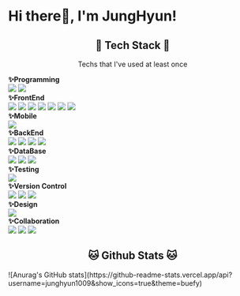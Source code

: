 # Hi there👋, I'm JungHyun!

<h2 align="center">🔮 Tech Stack 🔮</h2>
<p align="center">Techs that I've used at least once</p>
<b>✨Programming</b>
<div>
<img src="https://img.shields.io/badge/Python-3776AB?style=for-the-badge&logo=Python&logoColor=white">
<img src="https://img.shields.io/badge/JavaScript-F7DF1E?style=for-the-badge&logo=JavaScript&logoColor=white">
</div>
<b>✨FrontEnd</b>
<div>
<img src="https://img.shields.io/badge/Vue.js-4FC08D?style=for-the-badge&logo=Vue.js&logoColor=white">
<img src="https://img.shields.io/badge/React-61DAFB?style=for-the-badge&logo=React&logoColor=white">
<img src="https://img.shields.io/badge/Electron-47848F?style=for-the-badge&logo=Electron&logoColor=white">
<img src="https://img.shields.io/badge/HTML-E34F26?style=for-the-badge&logo=HTML5&logoColor=white">
<img src="https://img.shields.io/badge/CSS-1572B6?style=for-the-badge&logo=CSS3&logoColor=white">
<img src="https://img.shields.io/badge/PostCSS-DD3A0A?style=for-the-badge&logo=PostCSS&logoColor=white">
<img src="https://img.shields.io/badge/Bootstrap-7952B3?style=for-the-badge&logo=Bootstrap&logoColor=white">
</div>
<b>✨Mobile</b>
<div>
<img src="https://img.shields.io/badge/React Native-61DAFB?style=for-the-badge&logo=React&logoColor=white">
</div>
<b>✨BackEnd</b>
<div>
<img src="https://img.shields.io/badge/Django-092E20?style=for-the-badge&logo=Django&logoColor=white">
<img src="https://img.shields.io/badge/FastAPI-009688?style=for-the-badge&logo=FastAPI&logoColor=white">
<img src="https://img.shields.io/badge/Node.js-339933?style=for-the-badge&logo=Node.js&logoColor=white">
<img src="https://img.shields.io/badge/Swagger-85EA2D?style=for-the-badge&logo=Swagger&logoColor=white">
</div>
<b>✨DataBase</b>
<div>
<img src="https://img.shields.io/badge/Amazon S3-569A31?style=for-the-badge&logo=Amazon S3&logoColor=white">
<img src="https://img.shields.io/badge/MySQL-4479A1?style=for-the-badge&logo=MySQL&logoColor=white">
<img src="https://img.shields.io/badge/SQLite-003B57?style=for-the-badge&logo=SQLite&logoColor=white">
</div>
<b>✨Testing</b>
<div>
<img src="https://img.shields.io/badge/Postman-FF6C37?style=for-the-badge&logo=Postman&logoColor=white">
</div>
<b>✨Version Control</b>
<div>
<img src="https://img.shields.io/badge/Git-F05032?style=for-the-badge&logo=Git&logoColor=white">
<img src="https://img.shields.io/badge/GitHub-181717?style=for-the-badge&logo=GitHub&logoColor=white">
<img src="https://img.shields.io/badge/GitLab-FC6D26?style=for-the-badge&logo=GitLab&logoColor=white">
</div>
<b>✨Design</b>
<div>
<img src="https://img.shields.io/badge/Figma-F24E1E?style=for-the-badge&logo=Figma&logoColor=white">
</div>
<b>✨Collaboration</b>
<div>
<img src="https://img.shields.io/badge/Jira Software-0052CC?style=for-the-badge&logo=Jira Software&logoColor=white">
<img src="https://img.shields.io/badge/Mattermost-0058CC?style=for-the-badge&logo=Mattermost&logoColor=white">
<img src="https://img.shields.io/badge/Notion-000000?style=for-the-badge&logo=Notion&logoColor=white">
</div>

<h2 align="center">🐱 Github Stats 🐱</h2>
![Anurag's GitHub stats](https://github-readme-stats.vercel.app/api?username=junghyun1009&show_icons=true&theme=buefy)

<!--
**junghyun1009/junghyun1009** is a ✨ _special_ ✨ repository because its `README.md` (this file) appears on your GitHub profile.

Here are some ideas to get you started:

- 🔭 I’m currently working on ...
- 🌱 I’m currently learning ...
- 👯 I’m looking to collaborate on ...
- 🤔 I’m looking for help with ...
- 💬 Ask me about ...
- 📫 How to reach me: ...
- 😄 Pronouns: ...
- ⚡ Fun fact: ...
-->
